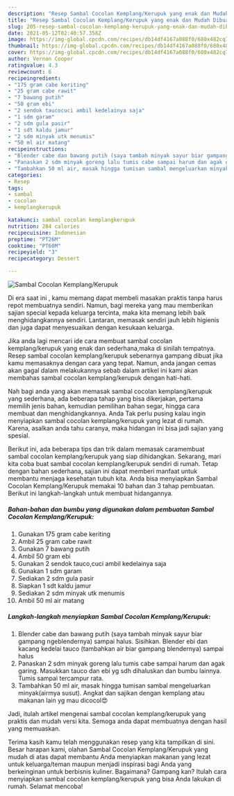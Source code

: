 ```yaml
---
description: "Resep Sambal Cocolan Kemplang/Kerupuk yang enak dan Mudah Dibuat"
title: "Resep Sambal Cocolan Kemplang/Kerupuk yang enak dan Mudah Dibuat"
slug: 205-resep-sambal-cocolan-kemplang-kerupuk-yang-enak-dan-mudah-dibuat
date: 2021-05-12T02:40:57.358Z
image: https://img-global.cpcdn.com/recipes/db14df4167a088f0/680x482cq70/sambal-cocolan-kemplangkerupuk-foto-resep-utama.jpg
thumbnail: https://img-global.cpcdn.com/recipes/db14df4167a088f0/680x482cq70/sambal-cocolan-kemplangkerupuk-foto-resep-utama.jpg
cover: https://img-global.cpcdn.com/recipes/db14df4167a088f0/680x482cq70/sambal-cocolan-kemplangkerupuk-foto-resep-utama.jpg
author: Vernon Cooper
ratingvalue: 4.3
reviewcount: 6
recipeingredient:
- "175 gram cabe keriting"
- "25 gram cabe rawit"
- "7 bawang putih"
- "50 gram ebi"
- "2 sendok taucocuci ambil kedelainya saja"
- "1 sdm garam"
- "2 sdm gula pasir"
- "1 sdt kaldu jamur"
- "2 sdm minyak utk menumis"
- "50 ml air matang"
recipeinstructions:
- "Blender cabe dan bawang putih (saya tambah minyak sayur biar gampang ngeblendernya) sampai halus. Sisihkan. Blender ebi dan kacang kedelai tauco (tambahkan air biar gampang blendernya) sampai halus"
- "Panaskan 2 sdm minyak goreng lalu tumis cabe sampai harum dan agak garing. Masukkan tauco dan ebi yg sdh dihaluskan dan bumbu lainnya. Tumis sampai tercampur rata."
- "Tambahkan 50 ml air, masak hingga tumisan sambal mengeluarkan minyak(airmya susut). Angkat dan sajikan dengan kemplang atau makanan lain yg mau dicocol😍"
categories:
- Resep
tags:
- sambal
- cocolan
- kemplangkerupuk

katakunci: sambal cocolan kemplangkerupuk 
nutrition: 284 calories
recipecuisine: Indonesian
preptime: "PT26M"
cooktime: "PT60M"
recipeyield: "3"
recipecategory: Dessert

---
```



![Sambal Cocolan Kemplang/Kerupuk](https://img-global.cpcdn.com/recipes/db14df4167a088f0/680x482cq70/sambal-cocolan-kemplangkerupuk-foto-resep-utama.jpg)

Di era  saat ini , kamu memang dapat membeli masakan praktis tanpa harus repot membuatnya sendiri. Namun, bagi mereka yang mau memberikan sajian special kepada keluarga tercinta, maka kita memang lebih baik menghidangkannya sendiri. Lantaran, memasak sendiri jauh lebih higienis dan juga dapat menyesuaikan dengan kesukaan keluarga.

Jika anda lagi mencari ide cara membuat sambal cocolan kemplang/kerupuk yang enak dan sederhana,maka di sinilah tempatnya. Resep sambal cocolan kemplang/kerupuk  sebenarnya gampang dibuat jika kamu memasaknya dengan cara yang tepat. Namun, anda jangan cemas akan gagal dalam melakukannya 
sebab dalam artikel ini kami akan membahas sambal cocolan kemplang/kerupuk dengan hati-hati.  



Nah bagi anda yang akan memasak sambal cocolan kemplang/kerupuk yang sederhana, ada beberapa tahap yang bisa dikerjakan, pertama memilih jenis bahan, kemudian pemilihan bahan segar, hingga cara membuat dan menghidangkannya. Anda Tak perlu pusing kalau ingin menyiapkan sambal cocolan kemplang/kerupuk yang lezat di rumah. Karena, asalkan anda  tahu caranya, maka hidangan ini bisa jadi sajian yang spesial.

Berikut ini, ada beberapa tips dan trik dalam memasak caramembuat sambal cocolan kemplang/kerupuk yang siap dihidangkan. Sekarang, mari kita coba buat sambal cocolan kemplang/kerupuk sendiri di rumah. Tetap dengan bahan sederhana, sajian ini dapat memberi manfaat untuk membantu menjaga kesehatan tubuh kita. Anda bisa menyiapkan Sambal Cocolan Kemplang/Kerupuk memakai 10 bahan dan 3 tahap pembuatan. Berikut ini langkah-langkah untuk membuat hidangannya.

<!--inarticleads1-->

##### Bahan-bahan dan bumbu yang digunakan dalam pembuatan Sambal Cocolan Kemplang/Kerupuk:

1. Gunakan 175 gram cabe keriting
1. Ambil 25 gram cabe rawit
1. Gunakan 7 bawang putih
1. Ambil 50 gram ebi
1. Gunakan 2 sendok tauco,cuci ambil kedelainya saja
1. Gunakan 1 sdm garam
1. Sediakan 2 sdm gula pasir
1. Siapkan 1 sdt kaldu jamur
1. Sediakan 2 sdm minyak utk menumis
1. Ambil 50 ml air matang




<!--inarticleads2-->

##### Langkah-langkah menyiapkan Sambal Cocolan Kemplang/Kerupuk:

1. Blender cabe dan bawang putih (saya tambah minyak sayur biar gampang ngeblendernya) sampai halus. Sisihkan. Blender ebi dan kacang kedelai tauco (tambahkan air biar gampang blendernya) sampai halus
1. Panaskan 2 sdm minyak goreng lalu tumis cabe sampai harum dan agak garing. Masukkan tauco dan ebi yg sdh dihaluskan dan bumbu lainnya. Tumis sampai tercampur rata.
1. Tambahkan 50 ml air, masak hingga tumisan sambal mengeluarkan minyak(airmya susut). Angkat dan sajikan dengan kemplang atau makanan lain yg mau dicocol😍




Jadi, itulah artikel mengenai  sambal cocolan kemplang/kerupuk  yang praktis dan mudah versi kita. Semoga anda dapat membuatnya dengan hasil yang memuaskan. 

Terima kasih kamu telah menggunakan resep yang kita tampilkan di sini. Besar harapan kami, olahan  Sambal Cocolan Kemplang/Kerupuk yang mudah di atas dapat membantu Anda menyiapkan makanan yang lezat untuk keluarga/teman maupun menjadi inspirasi bagi Anda yang berkeinginan untuk berbisnis kuliner. Bagaimana? Gampang kan? Itulah cara menyiapkan sambal cocolan kemplang/kerupuk yang bisa Anda lakukan di rumah. Selamat mencoba!

